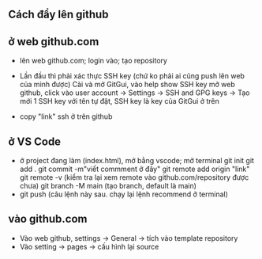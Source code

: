 ## Cách đẩy lên github

## ở web github.com
- lên web github.com; login vào; tạo repository

- Lần đầu thì phải xác thực SSH key (chứ ko phải ai cũng push lên web của mình được)
        Cài và mở GitGui, vào help show SSH key
        mở web github, click vào user account -> Settings -> SSH and GPG keys -> Tạo mới 1 SSH key với tên tự đặt, SSH key là key của GitGui ở trên
- copy "link" ssh ở trên github

## ở VS Code
- ở project đang làm (index.html), mở bằng vscode; mở terminal
    git init
    git add .
    git commit -m"viết commment ở đây"
    git remote add origin "link"
    git remote -v (kiểm tra lại xem remote vào github.com/repository được chưa)
    git branch -M main (tạo branch, default là main)
- git push (câu lệnh này sau. chạy lại lệnh recommend ở terminal)
    
## vào github.com
- Vào web github, settings -> General -> tích vào template repository
- Vào setting -> pages -> cấu hình lại source
